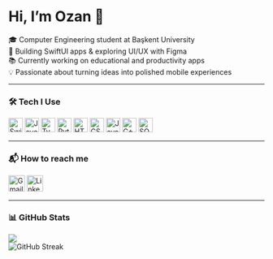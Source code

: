 
# Hi, I’m Ozan 👋  
🎓 Computer Engineering student at Başkent University  
📱 Building SwiftUI apps & exploring UI/UX with Figma  
📚 Currently working on educational and productivity apps  
💡 Passionate about turning ideas into polished mobile experiences  

---

### 🛠 Tech I Use

<p align="left">
  <img height="28" src="https://cdn.jsdelivr.net/gh/devicons/devicon/icons/swift/swift-original.svg" alt="Swift"/>
  <img height="28" src="https://cdn.jsdelivr.net/gh/devicons/devicon/icons/javascript/javascript-original.svg" alt="JavaScript"/>
  <img height="28" src="https://cdn.jsdelivr.net/gh/devicons/devicon/icons/typescript/typescript-original.svg" alt="TypeScript"/>
  <img height="28" src="https://cdn.jsdelivr.net/gh/devicons/devicon/icons/python/python-original.svg" alt="Python"/>
  <img height="28" src="https://cdn.jsdelivr.net/gh/devicons/devicon/icons/html5/html5-original.svg" alt="HTML"/>
  <img height="28" src="https://cdn.jsdelivr.net/gh/devicons/devicon/icons/css3/css3-original.svg" alt="CSS"/>
  <img height="28" src="https://cdn.jsdelivr.net/gh/devicons/devicon/icons/java/java-original.svg" alt="Java"/>
  <img height="28" src="https://cdn.jsdelivr.net/gh/devicons/devicon/icons/cplusplus/cplusplus-original.svg" alt="C++"/>
  <img height="28" src="https://cdn.jsdelivr.net/gh/devicons/devicon/icons/mysql/mysql-original.svg" alt="SQL"/>
</p>

---

### 📬 How to reach me

<a href="mailto:ozanbagirann@gmail.com?subject=Hello Ozan&body=Hi! I found you on GitHub."><img height="32" src="https://cdn.simpleicons.org/gmail/EA4335" alt="Gmail" /></a>
<a href="https://www.linkedin.com/in/ozan-ba%C4%9F%C4%B1ran-084371150/"><img height="32" src="https://cdn.simpleicons.org/linkedin/0077B5" alt="LinkedIn" /></a>

---

### 📊 GitHub Stats

<img src="https://github-readme-stats.vercel.app/api/top-langs/?username=ozanba&layout=compact">
<br/>
<img src="https://streak-stats.demolab.com?user=ozanba" alt="GitHub Streak" />

<!---
ozanba/ozanba is a ✨ special ✨ repository because its `README.md` (this file) appears on your GitHub profile.
--->

